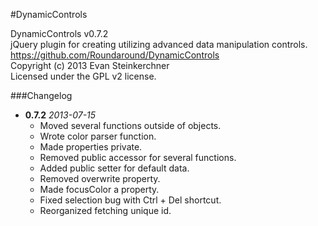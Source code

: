 #DynamicControls

DynamicControls v0.7.2  
jQuery plugin for creating utilizing advanced data manipulation controls.  
https://github.com/Roundaround/DynamicControls  
Copyright (c) 2013 Evan Steinkerchner  
Licensed under the GPL v2 license.  

###Changelog
* **0.7.2** *2013-07-15*
    - Moved several functions outside of objects.
    - Wrote color parser function.
    - Made properties private.
    - Removed public accessor for several functions.
    - Added public setter for default data.
    - Removed overwrite property.
    - Made focusColor a property.
    - Fixed selection bug with Ctrl + Del shortcut.
    - Reorganized fetching unique id.

